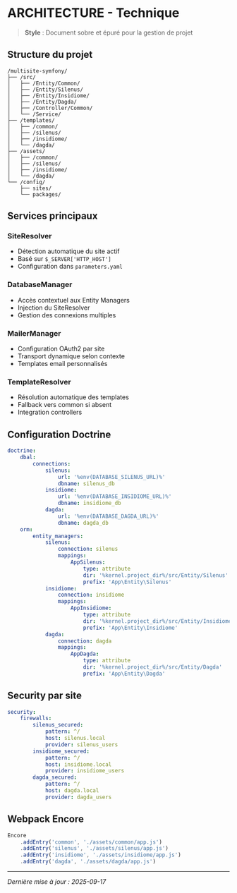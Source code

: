 # ARCHITECTURE - Technique

> **Style** : Document sobre et épuré pour la gestion de projet

## Structure du projet

```
/multisite-symfony/
├── /src/
│   ├── /Entity/Common/
│   ├── /Entity/Silenus/
│   ├── /Entity/Insidiome/
│   ├── /Entity/Dagda/
│   ├── /Controller/Common/
│   └── /Service/
├── /templates/
│   ├── /common/
│   ├── /silenus/
│   ├── /insidiome/
│   └── /dagda/
├── /assets/
│   ├── /common/
│   ├── /silenus/
│   ├── /insidiome/
│   └── /dagda/
└── /config/
    ├── sites/
    └── packages/
```

## Services principaux

### SiteResolver
- Détection automatique du site actif
- Basé sur `$_SERVER['HTTP_HOST']`
- Configuration dans `parameters.yaml`

### DatabaseManager
- Accès contextuel aux Entity Managers
- Injection du SiteResolver
- Gestion des connexions multiples

### MailerManager
- Configuration OAuth2 par site
- Transport dynamique selon contexte
- Templates email personnalisés

### TemplateResolver
- Résolution automatique des templates
- Fallback vers common si absent
- Integration controllers

## Configuration Doctrine

```yaml
doctrine:
    dbal:
        connections:
            silenus:
                url: '%env(DATABASE_SILENUS_URL)%'
                dbname: silenus_db
            insidiome:
                url: '%env(DATABASE_INSIDIOME_URL)%'
                dbname: insidiome_db
            dagda:
                url: '%env(DATABASE_DAGDA_URL)%'
                dbname: dagda_db
    orm:
        entity_managers:
            silenus:
                connection: silenus
                mappings:
                    AppSilenus:
                        type: attribute
                        dir: '%kernel.project_dir%/src/Entity/Silenus'
                        prefix: 'App\Entity\Silenus'
            insidiome:
                connection: insidiome
                mappings:
                    AppInsidiome:
                        type: attribute
                        dir: '%kernel.project_dir%/src/Entity/Insidiome'
                        prefix: 'App\Entity\Insidiome'
            dagda:
                connection: dagda
                mappings:
                    AppDagda:
                        type: attribute
                        dir: '%kernel.project_dir%/src/Entity/Dagda'
                        prefix: 'App\Entity\Dagda'
```

## Security par site

```yaml
security:
    firewalls:
        silenus_secured:
            pattern: ^/
            host: silenus.local
            provider: silenus_users
        insidiome_secured:
            pattern: ^/
            host: insidiome.local
            provider: insidiome_users
        dagda_secured:
            pattern: ^/
            host: dagda.local
            provider: dagda_users
```

## Webpack Encore

```javascript
Encore
    .addEntry('common', './assets/common/app.js')
    .addEntry('silenus', './assets/silenus/app.js')
    .addEntry('insidiome', './assets/insidiome/app.js')
    .addEntry('dagda', './assets/dagda/app.js')
```

---
*Dernière mise à jour : 2025-09-17*
